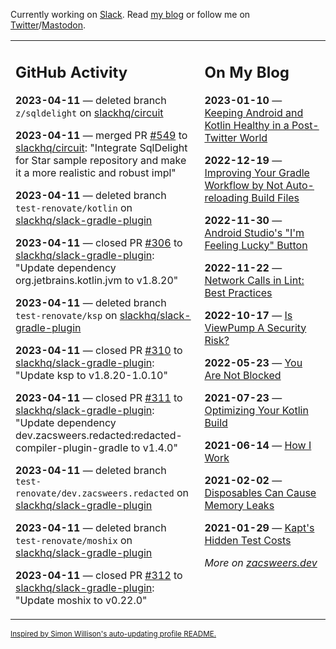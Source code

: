Currently working on [Slack](https://slack.com/). Read [my blog](https://zacsweers.dev/) or follow me on [Twitter](https://twitter.com/ZacSweers)/[Mastodon](https://hachyderm.io/@ZacSweers).

<table><tr><td valign="top" width="60%">

## GitHub Activity
<!-- githubActivity starts -->
**2023-04-11** — deleted branch `z/sqldelight` on [slackhq/circuit](https://github.com/slackhq/circuit)

**2023-04-11** — merged PR [#549](https://github.com/slackhq/circuit/pull/549) to [slackhq/circuit](https://github.com/slackhq/circuit): "Integrate SqlDelight for Star sample repository and make it a more realistic and robust impl"

**2023-04-11** — deleted branch `test-renovate/kotlin` on [slackhq/slack-gradle-plugin](https://github.com/slackhq/slack-gradle-plugin)

**2023-04-11** — closed PR [#306](https://github.com/slackhq/slack-gradle-plugin/pull/306) to [slackhq/slack-gradle-plugin](https://github.com/slackhq/slack-gradle-plugin): "Update dependency org.jetbrains.kotlin.jvm to v1.8.20"

**2023-04-11** — deleted branch `test-renovate/ksp` on [slackhq/slack-gradle-plugin](https://github.com/slackhq/slack-gradle-plugin)

**2023-04-11** — closed PR [#310](https://github.com/slackhq/slack-gradle-plugin/pull/310) to [slackhq/slack-gradle-plugin](https://github.com/slackhq/slack-gradle-plugin): "Update ksp to v1.8.20-1.0.10"

**2023-04-11** — closed PR [#311](https://github.com/slackhq/slack-gradle-plugin/pull/311) to [slackhq/slack-gradle-plugin](https://github.com/slackhq/slack-gradle-plugin): "Update dependency dev.zacsweers.redacted:redacted-compiler-plugin-gradle to v1.4.0"

**2023-04-11** — deleted branch `test-renovate/dev.zacsweers.redacted` on [slackhq/slack-gradle-plugin](https://github.com/slackhq/slack-gradle-plugin)

**2023-04-11** — deleted branch `test-renovate/moshix` on [slackhq/slack-gradle-plugin](https://github.com/slackhq/slack-gradle-plugin)

**2023-04-11** — closed PR [#312](https://github.com/slackhq/slack-gradle-plugin/pull/312) to [slackhq/slack-gradle-plugin](https://github.com/slackhq/slack-gradle-plugin): "Update moshix to v0.22.0"
<!-- githubActivity ends -->
</td><td valign="top" width="40%">

## On My Blog
<!-- blog starts -->
**2023-01-10** — [Keeping Android and Kotlin Healthy in a Post-Twitter World](https://www.zacsweers.dev/keeping-android-healthy/)

**2022-12-19** — [Improving Your Gradle Workflow by Not Auto-reloading Build Files](https://www.zacsweers.dev/improving-your-workflow-by-not-auto-reloading-build-files/)

**2022-11-30** — [Android Studio's "I'm Feeling Lucky" Button](https://www.zacsweers.dev/android-studios-im-feeling-lucky-button/)

**2022-11-22** — [Network Calls in Lint: Best Practices](https://www.zacsweers.dev/network-calls-in-lint-best-practices/)

**2022-10-17** — [Is ViewPump A Security Risk?](https://www.zacsweers.dev/is-viewpump-a-security-risk/)

**2022-05-23** — [You Are Not Blocked](https://www.zacsweers.dev/you-are-not-blocked/)

**2021-07-23** — [Optimizing Your Kotlin Build](https://www.zacsweers.dev/optimizing-your-kotlin-build/)

**2021-06-14** — [How I Work](https://www.zacsweers.dev/how-i-work/)

**2021-02-02** — [Disposables Can Cause Memory Leaks](https://www.zacsweers.dev/disposables-can-cause-memory-leaks/)

**2021-01-29** — [Kapt's Hidden Test Costs](https://www.zacsweers.dev/kapts-hidden-test-costs/)
<!-- blog ends -->
_More on [zacsweers.dev](https://zacsweers.dev/)_
</td></tr></table>

<sub><a href="https://simonwillison.net/2020/Jul/10/self-updating-profile-readme/">Inspired by Simon Willison's auto-updating profile README.</a></sub>